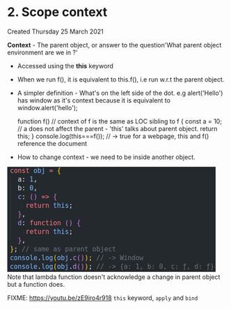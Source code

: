 # 2. Scope context
Created Thursday 25 March 2021

**Context** - The parent object, or answer to the question'What parent object environment are we in ?'

* Accessed using the **this** keyword
* When we run f(), it is equivalent to this.f(), i.e run w.r.t the parent object.
* A simpler definition - What's on the left side of the dot. e.g alert('Hello') has window as it's context because it is equivalent to window.alert('hello');

	function f()	// context of f is the same as LOC sibling to f
	{
		const a = 10;	// a does not affect the parent - 'this' talks about parent object.
		return this;
	}
	console.log(this===f()); // -> true for a webpage, this and f() reference the document


* How to change context - we need to be inside another object.

![](/assets/2_Scope_context-image-1.png)
Note that lambda function doesn't acknowledge a change in parent object but a function does.

FIXME: <https://youtu.be/zE9iro4r918> ``this`` keyword, ``apply`` and ``bind``

